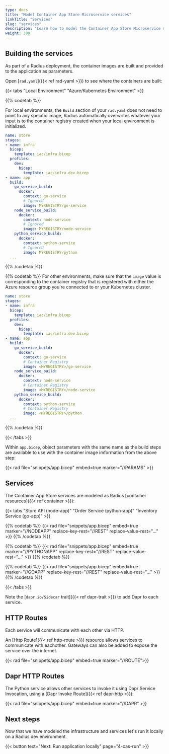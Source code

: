 ```yaml
---
type: docs
title: "Model Container App Store Microservice services"
linkTitle: "Services"
slug: "services"
description: "Learn how to model the Container App Store Microservice services"
weight: 300
---
```


## Building the services

As part of a Radius deployment, the container images are built and provided to the application as parameters.

Open [`rad.yaml`]({{< ref rad-yaml >}}) to see where the containers are built:

{{< tabs "Local Environment" "Azure/Kubernetes Environment" >}}

{{% codetab %}}

For local environments, the `Build` section of your `rad.yaml` does not need to point to any specific image, Radius automatically overwrites whatever your input is to the container registry created when your local environment is initialized.

```yaml
name: store
stages:
- name: infra
  bicep:
    template: iac/infra.bicep
  profiles:
    dev:
      bicep:
        template: iac/infra.dev.bicep
- name: app
  build:
    go_service_build:
      docker:
        context: go-service
        # Ignored
        image: MYREGISTRY/go-service
    node_service_build:
      docker:
        context: node-service
        # Ignored
        image: MYREGISTRY/node-service
    python_service_build:
      docker:
        context: python-service
        # Ignored
        image: MYREGISTRY/python
  ...
```

{{% /codetab %}}

{{% codetab %}}
For other environments, make sure that the `image` value is corresponding to the container registry that is registered with either the Azure resource group you're connected to or your Kubernetes cluster.

```yaml
name: store
stages:
- name: infra
  bicep:
    template: iac/infra.bicep
  profiles:
    dev:
      bicep:
        template: iac/infra.dev.bicep
- name: app
  build:
    go_service_build:
      docker:
        context: go-service
        # Container Registry
        image: <MYREGISTRY>/go-service
    node_service_build:
      docker:
        context: node-service
        # Container Registry
        image: <MYREGISTRY>/node-service
    python_service_build:
      docker:
        context: python-service
        # Container Registry
        image: <MYREGISTRY>/python
  ...
```

{{% /codetab %}}

{{< /tabs >}}

Within `app.bicep`, object parameters with the same name as the build steps are available to use with the container image imformation from the above step:

{{< rad file="snippets/app.bicep" embed=true marker="//PARAMS" >}}

## Services

The Container App Store services are modeled as Radius [container resources]({{< ref container >}}):

{{< tabs "Store API (node-app)" "Order Service (python-app)" "Inventory Service (go-app)" >}}

{{% codetab %}}
{{< rad file="snippets/app.bicep" embed=true marker="//NODEAPP" replace-key-rest="//REST" replace-value-rest="..." >}}
{{% /codetab %}}

{{% codetab %}}
{{< rad file="snippets/app.bicep" embed=true marker="//PYTHONAPP" replace-key-rest="//REST" replace-value-rest="..." >}}
{{% /codetab %}}

{{% codetab %}}
{{< rad file="snippets/app.bicep" embed=true marker="//GOAPP" replace-key-rest="//REST" replace-value-rest="..." >}}
{{% /codetab %}}

{{< /tabs >}}

Note the [`dapr.io/Sidecar` trait]({{< ref dapr-trait >}}) to add Dapr to each service.

## HTTP Routes

Each service will communicate with each other via HTTP.

An [Http Route]({{< ref http-route >}}) resource allows services to communicate with eachother. Gateways can also be added to expose the service over the internet.

{{< rad file="snippets/app.bicep" embed=true marker="//ROUTE">}}

## Dapr HTTP Routes

The Python service allows other services to invoke it using Dapr Service Invocation, using a [Dapr Invoke Route]({{< ref dapr-http >}}):

{{< rad file="snippets/app.bicep" embed=true marker="//DAPR" >}}

## Next steps

Now that we have modeled the infrastructure and services let's run it locally on a Radius dev environment.

{{< button text="Next: Run application locally" page="4-cas-run" >}}
